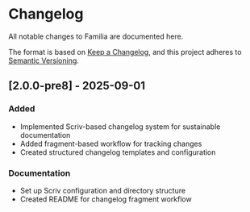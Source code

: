 
# Changelog

All notable changes to Familia are documented here.

The format is based on [Keep a Changelog](https://keepachangelog.com/en/1.0.0/),
and this project adheres to [Semantic Versioning](https://semver.org/spec/v2.0.0.html).

<a id='changelog-2.0.0-pre8'></a>
## [2.0.0-pre8] - 2025-09-01

### Added

- Implemented Scriv-based changelog system for sustainable documentation
- Added fragment-based workflow for tracking changes
- Created structured changelog templates and configuration

### Documentation

- Set up Scriv configuration and directory structure
- Created README for changelog fragment workflow
